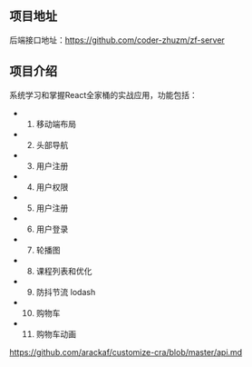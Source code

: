 ## 项目地址

后端接口地址：https://github.com/coder-zhuzm/zf-server
## 项目介绍
系统学习和掌握React全家桶的实战应用，功能包括： 


- 1. 移动端布局
- 2. 头部导航
- 3. 用户注册
- 4. 用户权限
- 5. 用户注册
- 6. 用户登录
- 7. 轮播图
- 8. 课程列表和优化
- 9. 防抖节流 lodash
- 10. 购物车
- 11. 购物车动画

https://github.com/arackaf/customize-cra/blob/master/api.md


